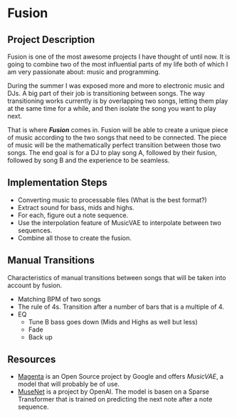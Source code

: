 # Fusion

## Project Description

Fusion is one of the most awesome projects I have thought of until now. It is going to combine two of the most influential parts of my life both of which I am very passionate about: music and programming.

During the summer I was exposed more and more to electronic music and DJs. A big part of their job is transitioning between songs. The way transitioning works currently is by overlapping two songs, letting them play at the same time for a while, and then isolate the song you want to play next.

That is where __*Fusion*__ comes in. Fusion will be able to create a unique piece of music according to the two songs that need to be connected. The piece of music will be the mathematically perfect transition between those two songs. The end goal is for a DJ to play song A, followed by their fusion, followed by song B and the experience to be seamless.

## Implementation Steps

- Converting music to processable files (What is the best format?)
- Extract sound for bass, mids and highs.
- For each, figure out a note sequence.
- Use the interpolation feature of MusicVAE to interpolate between two sequences.
- Combine all those to create the fusion.

## Manual Transitions

Characteristics of manual transitions between songs that will be taken into account by fusion.
- Matching BPM of two songs
- The rule of 4s. Transition after a number of bars that is a multiple of 4.
- EQ
  - Tune B bass goes down (Mids and Highs as well but less)
  - Fade
  - Back up

## Resources

- [Magenta](https://github.com/tensorflow/magenta) is an Open Source project by Google and offers _MusicVAE_, a model that will probably be of use.
- [MuseNet](https://openai.com/blog/musenet/) is a project by OpenAI. The model is basen on a Sparse Transformer that is trained on predicting the next note after a note sequence.

